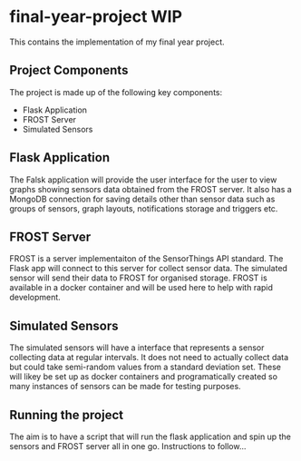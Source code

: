# final-year-project WIP

This contains the implementation of my final year project.

## Project Components

The project is made up of the following key components:

- Flask Application
- FROST Server
- Simulated Sensors

## Flask Application

The Falsk application will provide the user interface for the user to view graphs showing sensors data obtained from the FROST server. It also has a MongoDB connection for saving details other than sensor data such as groups of sensors, graph layouts, notifications storage and triggers etc.

## FROST Server

FROST is a server implementaiton of the SensorThings API standard. The Flask app will connect to this server for collect sensor data. The simulated sensor will send their data to FROST for organised storage. FROST is available in a docker container and will be used here to help with rapid development.

## Simulated Sensors

The simulated sensors will have a interface that represents a sensor collecting data at regular intervals. It does not need to actually collect data but could take semi-random values from a standard deviation set. These will likey be set up as docker containers and programatically created so many instances of sensors can be made for testing purposes.

## Running the project

The aim is to have a script that will run the flask application and spin up the sensors and FROST server all in one go. Instructions to follow...
